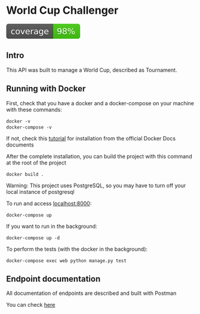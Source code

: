 # World Cup Challenger

![badge](coverage.svg)

## Intro
This API was built to manage a World Cup, described as Tournament.

## Running with Docker

First, check that you have a docker and a docker-compose on your machine with these commands:

```shell
docker -v
docker-compose -v
```

If not, check this [tutorial](https://docs.docker.com/compose/install/) for installation from the official Docker Docs documents

After the complete installation, you can build the project with this command at the root of the project

```shell
docker build .
```

Warning: This project uses PostgreSQL, so you may have to turn off your local instance of postgresql

To run and access [localhost:8000](localhost:8000):

```shell
docker-compose up
```

If you want to run in the background:

```shell
docker-compose up -d
```

To perform the tests (with the docker in the background):

```shell
docker-compose exec web python manage.py test
```

## Endpoint documentation

All documentation of endpoints are described and built with Postman

You can check [here](https://documenter.getpostman.com/view/6289333/SWTHaaeA?version=latest#intro)
